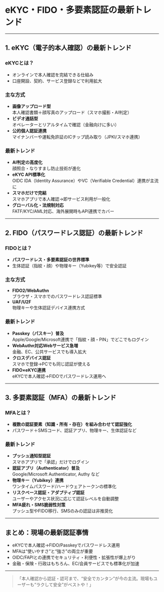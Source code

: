 # eKYC・FIDO・多要素認証の最新トレンド

---

## 1. eKYC（電子的本人確認）の最新トレンド

### eKYCとは？
- オンラインで本人確認を完結できる仕組み
- 口座開設、契約、サービス登録などで利用拡大

### 主な方式
- **画像アップロード型**  
  本人確認書類＋顔写真のアップロード（スマホ撮影・AI判定）
- **ビデオ通話型**  
  オペレーターとリアルタイムで確認（金融向けに多い）
- **公的個人認証連携**  
  マイナンバーや運転免許証のICチップ読み取り（JPKI/スマホ連携）

### 最新トレンド
- **AI判定の高度化**  
  顔照合・なりすまし防止技術が進化
- **eKYC API標準化**  
  OIDC IDA（Identity Assurance）やVC（Verifiable Credential）連携が主流に
- **スマホだけで完結**  
  スマホアプリで本人確認→即サービス利用が一般化
- **グローバル化・法規制対応**  
  FATF/KYC/AML対応、海外展開時もAPI連携でカバー

---

## 2. FIDO（パスワードレス認証）の最新トレンド

### FIDOとは？
- **パスワードレス・多要素認証の世界標準**
- 生体認証（指紋・顔）や物理キー（Yubikey等）で安全認証

### 主な方式
- **FIDO2/WebAuthn**  
  ブラウザ・スマホでのパスワードレス認証標準
- **UAF/U2F**  
  物理キーや生体認証デバイス連携方式

### 最新トレンド
- **Passkey（パスキー）普及**  
  Apple/Google/Microsoft連携で「指紋・顔・PIN」でどこでもログイン
- **WebAuthn対応Webサービス急増**  
  金融、EC、公共サービスでも導入拡大
- **クロスデバイス認証**  
  スマホで登録→PCでも同じ認証が使える
- **FIDO×eKYC連携**  
  eKYCで本人確認→FIDOでパスワードレス運用へ

---

## 3. 多要素認証（MFA）の最新トレンド

### MFAとは？
- **複数の認証要素（知識・所有・存在）を組み合わせて認証強化**
- パスワード＋SMSコード、認証アプリ、物理キー、生体認証など

### 最新トレンド
- **プッシュ通知型認証**  
  スマホアプリで「承認」だけでログイン
- **認証アプリ（Authenticator）普及**  
  Google/Microsoft Authenticator, Authy など
- **物理キー（Yubikey）連携**  
  ワンタイムパスワード/ハードウェアトークンの標準化
- **リスクベース認証・アダプティブ認証**  
  ユーザーやアクセス状況に応じて認証レベルを自動調整
- **MFA疲れ・SMS脆弱性対策**  
  プッシュ型やFIDO移行、SMSのみの認証は非推奨化

---

## まとめ：現場の最新認証事情

- eKYCで本人確認→FIDO/Passkeyでパスワードレス運用
- MFAは“使いやすさ”と“強さ”の両立が重要
- OIDC/FAPIとの連携でセキュリティ・利便性・拡張性が爆上がり
- 金融・保険・行政はもちろん、EC/会員サービスでも標準化が加速

---

> 「本人確認から認証・認可まで、“安全でカンタン”が今の主流。現場もユーザーも“ラクして安全”がベストや！」

